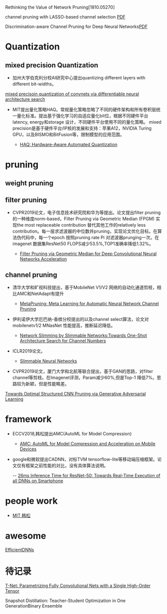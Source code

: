 Rethinking the Value of Network Pruning[1810.05270] 

channel pruning with LASSO-based channel selection [PDF](https://arxiv.org/pdf/1707.06168.pdf)

Discrimination-aware Channel Pruning for Deep Neural Networks[PDF](https://arxiv.org/pdf/1810.11809.pdf)

# Quantization

##  mixed precision Quantization


- 加州大学伯克利分校AI研究中心提出quantizing different layers with different bit-widths。

[mixed precisoin quantization of convnets via differentiable neural architecture search](https://arxiv.org/pdf/1812.00090.pdf)
 

- MIT提出量化策略HAQ。常规量化策略忽略了不同的硬件架构和所有卷积层统一量化标准。提出基于强化学习的自适应量化bit位，根据不同硬件平台latency, energy和storage
设计，不同硬件平台使用不同的量化策略。
  mixed precision是基于硬件平台/IP核的发展和支持：苹果A12，NVIDIA Turing GPU，以及BISMO和BitFusion等，限制模型的应用范围。

  - [HAQ: Hardware-Aware Automated Quantization](https://arxiv.org/pdf/1811.08886.pdf)
  

# pruning

## weight pruning

## filter pruning

- CVPR2019论文，电子信息技术研究院和华为等提出。论文提出filter pruning的一种维度norm-based，Filter Pruning via Geometric Median (FPGM) 实现the most replaceable contribution
替代其他工作的relatively less contribution。每一层求滤波器的中位数并pruning，实现论文优化目标。在算法伪代码中，每一个epoch 按照pruning rate Pi 对滤波器prunging一次。在imagenet 数据集ResNet50
FLOPS减少53.5%,TOP1准确率降低1.32%。 

  - [Filter Pruning via Geometric Median for Deep Convolutional Neural Networks Acceleration](https://arxiv.org/pdf/1811.00250.pdf)

## channel pruning
- 清华大学和旷视科技提出，基于MobileNet V1/V2 网络的自动化通道剪枝，相比AMC和NetAdapt有提升

  - [MetaPruning: Meta Learning for Automatic Neural Network Channel Pruning](https://arxiv.org/pdf/1903.10258.pdf)


- 伊利诺伊大学厄巴纳-香槟分校提出的以及channel select算法，论文对mobilenetv1/2 MNasNet 性能提高，推断延迟降低。

  - [Network Slimming by Slimmable Networks:Towards One-Shot Architecture Search for Channel Numbers](https://arxiv.org/pdf/1903.11728.pdf)


- ICLR2019论文。

  - [Slimmable Neural Networks](https://arxiv.org/pdf/1812.08928.pdf)

- CVPR2019论文，厦门大学和北航等联合提出，基于GAN的思路，对filter channel等剪枝。在Imagenet评测，Param减少60%,但是Top-1 降低7%。思路较为新颖，但是性能略差。

[Towards Optimal Structured CNN Pruning via Generative Adversarial Learning](https://arxiv.org/pdf/1903.09291.pdf)


# framework

- ECCV2018,韩松提出AMC(AutoML for Model Compression) 

  - [AMC: AutoML for Model Compression and Acceleration on Mobile Devices](https://arxiv.org/pdf/1802.03494.pdf)

- google和微软提出CADNN，对标TVM tensorflow-lite等移动端压缩框架。论文仅有框架之前性能的对比，没有具体算法说明。

  -- [26ms Inference Time for ResNet-50: Towards Real-Time Execution of all DNNs on Smartphone](https://arxiv.org/pdf/1905.00571.pdf)

# people work

- [MIT 韩松](https://songhan.mit.edu/publications/)

# awesome

[EfficientDNNs](https://github.com/MingSun-Tse/EfficientDNNs)

# 待记录


[T-Net: Parametrizing Fully Convolutional Nets with a Single High-Order Tensor](https://arxiv.org/pdf/1904.02698.pdf)

Snapshot Distillation: Teacher-Student Optimization in One GenerationBinary Ensemble





